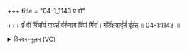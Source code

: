 +++
title = "04-1_1143 प्र वो"

+++
प्र꣡ वो꣢ मि꣣त्रा꣡य꣢ गायत꣣ व꣡रु꣢णाय वि꣣पा꣢ गि꣣रा꣢। म꣡हि꣢क्षत्रावृ꣣तं꣢ बृ꣣ह꣢त् ॥ 04-1:1143 ॥

<details><summary>विस्वर-मूलम् (VC)</summary>

प्र वो मित्राय गायत वरुणाय विपा गिरा । महिक्षत्रावृतं बृहत् ॥११४३॥
</details>